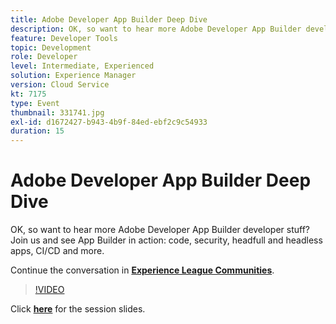 ```yaml
---
title: Adobe Developer App Builder Deep Dive
description: OK, so want to hear more Adobe Developer App Builder developer stuff? Join us and see Adobe Developer App Builder in action - code, security, headfull and headless apps, CI/CD and more. This session was delivered as part of Adobe Developers Live Content event.
feature: Developer Tools
topic: Development
role: Developer
level: Intermediate, Experienced
solution: Experience Manager
version: Cloud Service
kt: 7175
type: Event
thumbnail: 331741.jpg
exl-id: d1672427-b943-4b9f-84ed-ebf2c9c54933
duration: 15
---
```

# Adobe Developer App Builder Deep Dive 

OK, so want to hear more Adobe Developer App Builder developer stuff? Join us and see App Builder in action: code, security, headfull and headless apps, CI/CD and more.

Continue the conversation in **[Experience League Communities](https://adobe.ly/36Yd3v6)**.

>[!VIDEO](https://video.tv.adobe.com/v/331741/?quality=12&learn=on&hidetitle=true)

Click **[here](/help/adobe-developers-live/assets/app-builder.pdf)** for the session slides.

